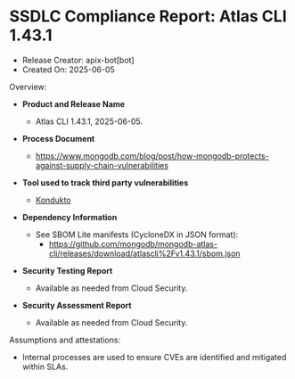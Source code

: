 SSDLC Compliance Report: Atlas CLI 1.43.1
=================================================================

- Release Creator: apix-bot[bot]
- Created On:       2025-06-05

Overview:

- **Product and Release Name**
    - Atlas CLI 1.43.1, 2025-06-05.

- **Process Document**
  - https://www.mongodb.com/blog/post/how-mongodb-protects-against-supply-chain-vulnerabilities

- **Tool used to track third party vulnerabilities**
  - [Kondukto](https://arcticglow.kondukto.io/)

- **Dependency Information**
  - See SBOM Lite manifests (CycloneDX in JSON format):
    - https://github.com/mongodb/mongodb-atlas-cli/releases/download/atlascli%2Fv1.43.1/sbom.json

- **Security Testing Report**
  - Available as needed from Cloud Security.

- **Security Assessment Report**
  - Available as needed from Cloud Security.

Assumptions and attestations:

- Internal processes are used to ensure CVEs are identified and mitigated within SLAs.